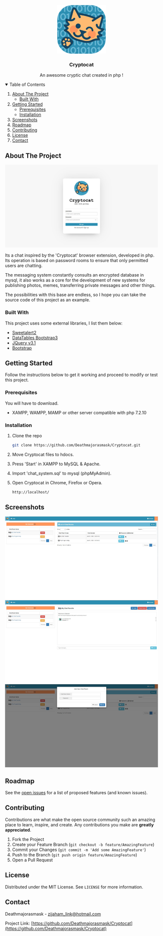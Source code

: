 <!-- HEADER -->
<br />
<p align="center">
 <a href="https://github.com/Deathmajorasmask/Cryptocat">
    <img src="img/1200px-Cryptocat_logo_new.png" alt="Logo" width="160" height="160">
 </a>

  <h3 align="center">Cryptocat</h3>

  <p align="center">
    An awesome cryptic chat created in php !
    <br />
  </p>
</p>

<!-- TABLE OF CONTENTS -->
<details open="open">
  <summary>Table of Contents</summary>
  <ol>
    <li>
      <a href="#about-the-project">About The Project</a>
      <ul>
        <li><a href="#built-with">Built With</a></li>
      </ul>
    </li>
    <li>
      <a href="#getting-started">Getting Started</a>
      <ul>
        <li><a href="#prerequisites">Prerequisites</a></li>
        <li><a href="#installation">Installation</a></li>
      </ul>
    </li>
    <li><a href="#screenshots">Screenshots</a></li>
    <li><a href="#roadmap">Roadmap</a></li>
    <li><a href="#contributing">Contributing</a></li>
    <li><a href="#license">License</a></li>
    <li><a href="#contact">Contact</a></li>
  </ol>
</details>


<!-- ABOUT THE PROJECT -->
## About The Project

[![Product Name Screen Shot][screenshot]](https://github.com/Deathmajorasmask/Cryptocat)

Its a chat inspired by the 'Cryptocat' browser extension, developed in php. Its operation is based on password rooms to ensure that only permitted users are chatting.

The messaging system constantly consults an encrypted database in mysql, it also works as a core for the development of new systems for publishing photos, memes, transferring private messages and other things.

The possibilities with this base are endless, so I hope you can take the source code of this project as an example.

### Built With

This project uses some external libraries, I list them below:
* [Sweetalert2](https://sweetalert2.github.io/)
* [DataTables Bootstrap3](https://datatables.net/examples/styling/bootstrap)
* [JQuery v3.1](https://ajax.googleapis.com/ajax/libs/jquery/3.1.0/jquery.min.js)
* [Bootstrap](https://getbootstrap.com/)



<!-- GETTING STARTED -->
## Getting Started

Follow the instructions below to get it working and proceed to modify or test this project.

### Prerequisites

You will have to download.
* XAMPP, WAMPP, MAMP or other server compatible with php 7.2.10



### Installation

1. Clone the repo
   ```sh
   git clone https://github.com/Deathmajorasmask/Cryptocat.git
   ```
3. Move Cryptocat files to hdocs.

4. Press 'Start' in XAMPP to MySQL & Apache.

5. Import 'chat_system.sql' to mysql (phpMyAdmin).

6. Open Cryptocat in Chrome, Firefox or Opera.
   ```sh
   http://localhost/
   ```


## Screenshots
![Product Name Screen Shot][screenshot01]
![Product Name Screen Shot][screenshot02]
![Product Name Screen Shot][screenshot03]




<!-- ROADMAP -->
## Roadmap

See the [open issues](https://github.com/Deathmajorasmask/Cryptocat/issues) for a list of proposed features (and known issues).



<!-- CONTRIBUTING -->
## Contributing

Contributions are what make the open source community such an amazing place to learn, inspire, and create. Any contributions you make are **greatly appreciated**.

1. Fork the Project
2. Create your Feature Branch (`git checkout -b feature/AmazingFeature`)
3. Commit your Changes (`git commit -m 'Add some AmazingFeature'`)
4. Push to the Branch (`git push origin feature/AmazingFeature`)
5. Open a Pull Request



<!-- LICENSE -->
## License

Distributed under the MIT License. See `LICENSE` for more information.



<!-- CONTACT -->
## Contact

Deathmajorasmask - zijaham_link@hotmail.com

Project Link: [https://github.com/Deathmajorasmask/Cryptocat](https://github.com/Deathmajorasmask/Cryptocat)




<!-- MARKDOWN LINKS & IMAGES -->
[screenshot]: images/Screen01_Cryptocat.JPG
[screenshot01]: images/Screen02_Cryptocat.JPG
[screenshot02]: images/Screen03_Cryptocat.JPG
[screenshot03]: images/Screen04_Cryptocat.JPG
